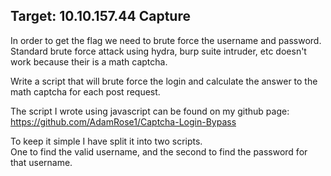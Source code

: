 <h2>Target:  10.10.157.44 Capture </h2>

In order to get the flag we need to brute force the username and password.  <br>
Standard brute force attack using hydra, burp suite intruder, etc doesn't work because their is a math captcha.  

Write a script that will brute force the login and calculate the answer to the math captcha for each post request.  

The script I wrote using javascript can be found on my github page: https://github.com/AdamRose1/Captcha-Login-Bypass

To keep it simple I have split it into two scripts.  <br>
One to find the valid username, and the second to find the password for that username.  
